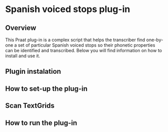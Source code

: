 # Spanish voiced stops plug-in
## Overview
This Praat plug-in is a complex script that helps the transcriber find one-by-one a set of particular Spanish voiced stops so their phonetic properties can be identified and transcribed. Below you will find information on how to install and use it.
## Plugin instalation 
## How to set-up the plug-in
## Scan TextGrids
## How to run the plug-in
